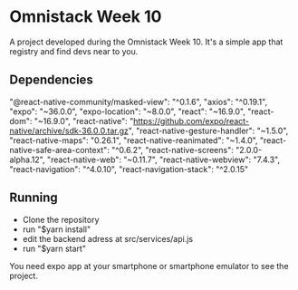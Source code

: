 # Omnistack Week 10

A project developed during the Omnistack Week 10. It's a simple app that registry and find devs near to you.

## Dependencies

  "@react-native-community/masked-view": "^0.1.6",
  "axios": "^0.19.1",
  "expo": "~36.0.0",
  "expo-location": "~8.0.0",
  "react": "~16.9.0",
  "react-dom": "~16.9.0",
  "react-native": "https://github.com/expo/react-native/archive/sdk-36.0.0.tar.gz",
  "react-native-gesture-handler": "~1.5.0",
  "react-native-maps": "0.26.1",
  "react-native-reanimated": "~1.4.0",
  "react-native-safe-area-context": "^0.6.2",
  "react-native-screens": "2.0.0-alpha.12",
  "react-native-web": "~0.11.7",
  "react-native-webview": "7.4.3",
  "react-navigation": "^4.0.10",
  "react-navigation-stack": "^2.0.15"

## Running

- Clone the repository
- run "\$yarn install"
- edit the backend adress at src/services/api.js
- run "\$yarn start"

You need expo app at your smartphone or smartphone emulator to see the project.
